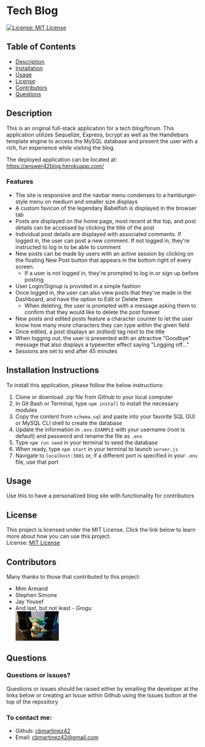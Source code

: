 # Tech Blog
[![License: MIT License](https://img.shields.io/badge/License-MIT-yellow.svg)](https://opensource.org/licenses/MIT)
## Table of Contents
- [Description](#description)
- [Installation](#installation)
- [Usage](#usage)
- [License](#license)
- [Contributors](#contributors)
- [Questions](#questions)

## Description
This is an original full-stack application for a tech blog/forum. This application utilizes Sequelize, Express, bcrypt as well as the Handlebars template engine to access the MySQL database and present the user with a rich, fun experience while visiting the blog. 

The deployed application can be located at: https://answer42blog.herokuapp.com/

### Features
* The site is responsive and the navbar menu condenses to a hamburger-style menu on medium and smaller size displays
* A custom favicon of the legendary Babelfish is displayed in the browser tab
* Posts are displayed on the home page, most recent at the top, and post details can be accessed by clicking the title of the post
* Individual post details are displayed with associated comments. If logged in, the user can post a new comment. If not logged in, they're instructed to log in to be able to comment
* New posts can be made by users with an active session by clicking on the floating New Post button that appears in the bottom right of every screen. 
    * If a user is not logged in, they're prompted to log in or sign up before posting. 
* User Login/Signup is provided in a simple fashion
* Once logged in, the user can also view posts that they've made in the Dashboard, and have the option to Edit or Delete them
    * When deleting, the user is prompted with a message asking them to confirm that they would like to delete the post forever
* New posts and edited posts feature a character counter to let the user know how many more characters they can type within the given field
* Once edited, a post displays an *(edited)* tag next to the title
* When logging out, the user is presented with an attractive "Goodbye" message that also displays a typewriter effect saying "Logging off..."
* Sessions are set to end after 45 minutes


## Installation Instructions
To install this application, please follow the below instructions:  
1.  Clone or download .zip file from Github to your local computer
2.  In Git Bash or Terminal, type `npm install` to install the necessary modules
3.  Copy the content from `schema.sql` and paste into your favorite SQL GUI or MySQL CLI shell to create the database
4.  Update the information in `.env.EXAMPLE` with your username (root is default) and password and rename the file as `.env`
5.  Type `npm run seed` in your terminal to seed the database
6.  When ready, type `npm start` in your terminal to launch `server.js`
7.  Navigate to `localhost:3001` or, if a different port is specified in your `.env` file, use that port

## Usage
Use this to have a personalized blog site with functionality for contributors

## License 
This project is licensed under the MIT License. Click the link below to learn more about how you can use this project.  
License: [MIT License](https://opensource.org/licenses/MIT)

## Contributors
Many thanks to those that contributed to this project:
* Mim Armand
* Stephen Simone
* Jay Yousef
* And last, but not least - *Grogu*  
![Image of Grogu](./assets/images/grogu.png)

## Questions
### Questions or issues?  
Questions or issues should be raised either by emailing the developer at the links below or creating an Issue within Github using the Issues button at the top of the repository
### To contact me:
* Github: [cbmartinez42](https://github.com/cbmartinez42)  
* Email: [cbmartinez42@gmail.com](mailto:cbmartinez42@gmail.com)
